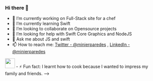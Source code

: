 ### Hi there 👋


- 🔭 I’m currently working on  Full-Stack site for a chef
- 🌱 I’m currently learning  Swift
- 👯 I’m looking to collaborate on Opensource projects 
- 🤔 I’m looking for help with Swift Core Graphics and NodeJS
- 💬 Ask me about JS and swift 
- 📫 How to reach me: [Twitter - @minierparedes](https://twitter.com/minierparedes) , [LinkedIn - @minierparedes](https://www.linkedin.com/in/minierparedes/)

<img height="32" width="32" src="https://cdn.jsdelivr.net/npm/simple-icons@v3/icons/twitter.svg" />
- ⚡ Fun fact: I learnt how to cook because I wanted to impress my family and friends.
-->


